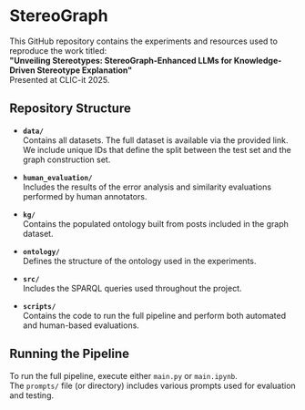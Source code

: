 # StereoGraph

This GitHub repository contains the experiments and resources used to reproduce the work titled:  
**"Unveiling Stereotypes: StereoGraph-Enhanced LLMs for Knowledge-Driven Stereotype Explanation"**  
Presented at CLIC-it 2025.

## Repository Structure

- **`data/`**  
  Contains all datasets. The full dataset is available via the provided link.  
  We include unique IDs that define the split between the test set and the graph construction set.

- **`human_evaluation/`**  
  Includes the results of the error analysis and similarity evaluations performed by human annotators.

- **`kg/`**  
  Contains the populated ontology built from posts included in the graph dataset.

- **`ontology/`**  
  Defines the structure of the ontology used in the experiments.

- **`src/`**  
  Includes the SPARQL queries used throughout the project.

- **`scripts/`**  
  Contains the code to run the full pipeline and perform both automated and human-based evaluations.

## Running the Pipeline

To run the full pipeline, execute either `main.py` or `main.ipynb`.  
The `prompts/` file (or directory) includes various prompts used for evaluation and testing.
